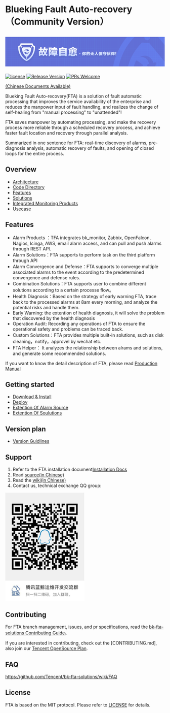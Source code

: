 # Blueking Fault Auto-recovery（Community Version）

![](docs/resource/img/fta.png)
---
[![license](https://img.shields.io/badge/license-mit-brightgreen.svg?style=flat)](https://github.com/Tencent/bk-fta-solutions/blob/master/LICENSE)
[![Release Version](https://img.shields.io/badge/release-5.1.3-brightgreen.svg)](https://github.com/Tencent/bk-fta-solutions/releases)
[![PRs Welcome](https://img.shields.io/badge/PRs-welcome-brightgreen.svg)](https://github.com/Tencent/bk-fta-solutions/pulls)

[(Chinese Documents Available)](README.md)


Blueking Fault Auto-recovery(FTA) is a solution of fault automatic processing that improves the service availability of the enterprise and reduces the manpower input of fault handling, and realizes the change of self-healing from "manual processing" to "unattended"!

FTA saves manpower by automating processing, and make the recovery process more reliable through a scheduled recovery process, and achieve faster fault location and recovery through parallel analysis.

Summarized in one sentence for FTA: real-time discovery of alarms, pre-diagnosis analysis, automatic recovery of faults, and opening of closed loops for the entire process.

## Overview

* [Architecture](docs/overview/architecture.md)
* [Code Directory](docs/overview/code_framework.md)
* [Features](docs/overview/advantage.md)
* [Solutions](docs/overview/Integrated/Many_Solutions.md)
* [Integrated Monitoring Products](docs/overview/Integrated/Integrated_Monitoring_Products.md)
* [Usecase](docs/overview/usecase.md)

## Features

* Alarm Products ：TFA integrates bk_monitor, Zabbix, OpenFalcon, Nagios, Icinga, AWS, email alarm access, and can pull and push alarms through REST API.
* Alarm Solutions：FTA supports to perform task on the third platform through API
* Alarm Convergence and Defense：FTA supports to converge multiple associated alarms to the event according to the predetermined convergence and defense rules.
* Combination Solutions：FTA supports user to combine different solutions according to a certain processe flow。
* Health Diagnosis：Based on the strategy of early warning FTA, trace back to the processed alarms at 8am every morning, and analyze the potential risks and handle them.
* Early Warning: the extention of health diagnosis, it will solve the problem that discovered by the health diagnosis 
* Operation Audit: Recording any operations of FTA to ensure the operational safety and problems can be traced back.
* Custom Solutions：FTA provides multiple built-in solutions, such as disk cleaning，notify，approvel by wechat etc.
* FTA Helper： It analyzes the relationship between alrams and solutions, and generate some recommended solutions. 

If you want to know the detail description of FTA, please read [Production Manual](http://docs.bk.tencent.com/product_white_paper/fta)

## Getting started

* [Download & Install](docs/install/installation.md)
* [Deploy](docs/install/source_compile.md)
* [Extention Of Alarm Source](docs/overview/Integrated/integrated_monitor_extension.md)
* [Extention Of Soulutions](docs/overview/Integrated/solution_extension.md)

## Version plan

* [Version Guidlines](docs/VERSION.md)

## Support

1. Refer to the FTA installation document[Installation Docs](docs/install/installation.md)
2. Read [source(in Chinese)](https://github.com/Tencent/bk-fta-solutions/tree/master)
3. Read the [wiki(in Chinese)](https://github.com/Tencent/bk-fta-solutions/wiki/)
4. Contact us, technical exchange QQ group:

<img src="docs/resource/img/bk_qq_group.png" width="250" hegiht="250" align=center />


## Contributing

For FTA branch management, issues, and pr specifications, read the [bk-fta-solutions Contributing Guide](docs/CONTRIBUTING.md)。

If you are interested in contributing, check out the [CONTRIBUTING.md], also join our [Tencent OpenSource Plan](https://opensource.tencent.com/contribution).

## FAQ

https://github.com/Tencent/bk-fta-solutions/wiki/FAQ

## License
FTA is based on the MIT protocol. Please refer to [LICENSE](LICENSE.txt) for details.
